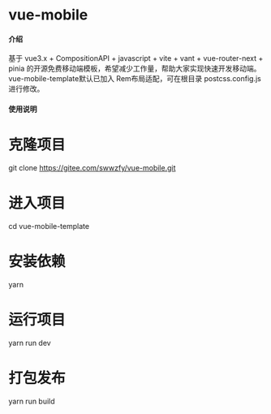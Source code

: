 # vue-mobile

#### 介绍
基于 vue3.x + CompositionAPI + javascript + vite + vant + vue-router-next + pinia 的开源免费移动端模板，希望减少工作量，帮助大家实现快速开发移动端。
vue-mobile-template默认已加入 Rem布局适配，可在根目录 postcss.config.js 进行修改。

#### 使用说明

# 克隆项目
git clone https://gitee.com/swwzfy/vue-mobile.git

# 进入项目
cd vue-mobile-template

# 安装依赖
yarn

# 运行项目
yarn run dev

# 打包发布
yarn run build

